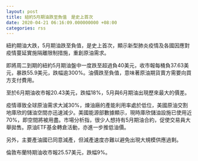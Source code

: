 ```yaml
---
layout: post
title: 紐約5月期油跌至負值　是史上首次
date: 2020-04-21 06:16:09.000000000 +08:00
categories: rss
---
```


紐約期油大跌，5月期油跌至負值，是史上首次，顯示新型肺炎疫情及各國因應對疫情蔓延實施隔離限制措施，重創原油需求。

即將周二到期的紐約5月期油盤中一度跌至超過負40美元，收市報每桶負37.63美元，暴跌55.9美元，跌幅逾300%。油價跌至負值，意味著原油期貨賣方需要向買方支付費用。

至於6月期油收市報20.43美元，跌幅18%，5月與6月期油出現歷來最大的價差。

疫情導致全球原油需求大減30%，煉油廠的產能利用率處於低位，美國原油交割地庫欣的儲油空間亦迅速減少。美國能源部數據顯示，現時庫欣儲油設施已使用近70%，即空間將被用盡。市場分析指，很少人想持有5月期油合約，促使交易員大舉拋售。原油ETF基金轉倉活動，亦進一步推低油價。

另外，主要產油國已同意減產，但減產速度亦難以避免出現大規模供應過剩。

倫敦布蘭特期油收市報25.57美元，跌幅9%。
